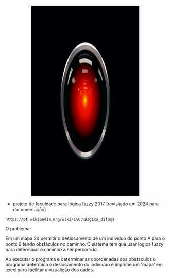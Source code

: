 
<p align="center">
  <img width="340" height="600" src="./00-doc/icon/hal9000.jpeg">
</p>



- projeto de faculdade para lógica fuzzy 2017 (revisitado em 2024 para documentação)
```
https://pt.wikipedia.org/wiki/L%C3%B3gica_difusa
```

O problema:

Em um mapa 2d permitir o deslocamento de um indivíduo do ponto A 
para o ponto B tendo obstáculos no caminho. O sistema tem que usar logica fuzzy 
para determinar o caminho a ser percorrído.



Ao executar o programa e determinar as coordenadas dos obstaculos
o programa determina o deslocamento do individuo e imprime um 'mapa'
em excel para facilitar a vizualição dos dados.